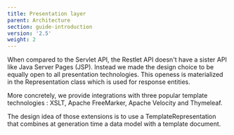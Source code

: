 ```yaml
---
title: Presentation layer
parent: Architecture
section: guide-introduction
version: '2.5'
weight: 2
---
```

When compared to the Servlet API, the Restlet API doesn't have a sister
API like Java Server Pages (JSP). Instead we made the design choice to
be equally open to all presentation technologies. This openess is
materialized in the Representation class which is used for response
entities. 

More concretely, we provide integrations with three popular template
technologies : XSLT, Apache FreeMarker, Apache Velocity and Thymeleaf.

The design idea of those extensions is to use a TemplateRepresentation
that combines at generation time a data model with a template document.

